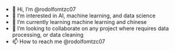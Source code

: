 - 👋 Hi, I’m @rodolfomtzc07
- 👀 I’m interested in AI, machine learning, and data science
- 🌱 I’m currently learning machine learning and chinese
- 💞️ I’m looking to collaborate on any project where requires data processing, or data cleaning
- 📫 How to reach me @rodolfomtzc07

<!---
rodolfomtzc07/rodolfomtzc07 is a ✨ special ✨ repository because its `README.md` (this file) appears on your GitHub profile.
You can click the Preview link to take a look at your changes.
--->
